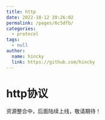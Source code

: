 ```yaml
---
title: http
date: 2022-10-12 20:26:02
permalink: /pages/6c5dfb/
categories: 
  - protocol
tags: 
  - null
author: 
  name: hincky
  link: https://github.com/hincky
---
```

# http协议



资源整合中，后面陆续上线，敬请期待！